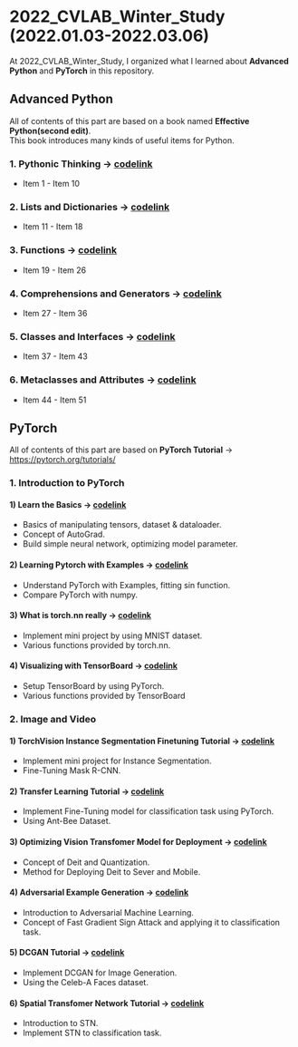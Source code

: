 # 2022_CVLAB_Winter_Study (2022.01.03-2022.03.06)
At 2022_CVLAB_Winter_Study, I organized what I learned about **Advanced Python** and **PyTorch** in this repository.

## Advanced Python 
All of contents of this part are based on a book named **Effective Python(second edit)**.
<br/> This book introduces many kinds of useful items for Python.

### 1. Pythonic Thinking -> [codelink](https://github.com/ChoiDae1/2022_CVLAB_Winter_Study/blob/main/Advanced_Python/1.%20Pythonic%20Thinking.ipynb)
- Item 1 - Item 10
### 2. Lists and Dictionaries -> [codelink](https://github.com/ChoiDae1/2022_CVLAB_Winter_Study/blob/main/Advanced_Python/2.%20Lists%20and%20Dictionaries.ipynb)
- Item 11 - Item 18
### 3. Functions -> [codelink](https://github.com/ChoiDae1/2022_CVLAB_Winter_Study/blob/main/Advanced_Python/3.%20Function.ipynb)
- Item 19 - Item 26
### 4. Comprehensions and Generators -> [codelink](https://github.com/ChoiDae1/2022_CVLAB_Winter_Study/blob/main/Advanced_Python/4.%20Comprehensions%20and%20Generators.ipynb)
- Item 27 - Item 36
### 5. Classes and Interfaces -> [codelink](https://github.com/ChoiDae1/2022_CVLAB_Winter_Study/blob/main/Advanced_Python/5.%20Classes%20and%20Interfacees.ipynb)
- Item 37 - Item 43
### 6. Metaclasses and Attributes -> [codelink](https://github.com/ChoiDae1/2022_CVLAB_Winter_Study/blob/main/Advanced_Python/6.%20Metaclasses%20and%20Attributes.ipynb)
- Item 44 - Item 51

## PyTorch
All of contents of this part are based on **PyTorch Tutorial** -> https://pytorch.org/tutorials/

### 1. Introduction to PyTorch

#### 1) Learn the Basics -> [codelink](https://github.com/ChoiDae1/2022_CVLAB_Winter_Study/blob/main/PyTorch/Learn%20the%20Basics.ipynb)
- Basics of manipulating tensors, dataset & dataloader.
- Concept of AutoGrad.
- Build simple neural network, optimizing model parameter.
#### 2) Learning Pytorch with Examples -> [codelink](https://github.com/ChoiDae1/2022_CVLAB_Winter_Study/blob/main/PyTorch/Learning%20Pytorch%20with%20Examples.ipynb)
- Understand PyTorch with Examples, fitting sin function.
- Compare PyTorch with numpy.
#### 3) What is torch.nn really -> [codelink](https://github.com/ChoiDae1/2022_CVLAB_Winter_Study/blob/main/PyTorch/What%20is%20torch.nn%20really.ipynb)
- Implement mini project by using MNIST dataset.
- Various functions provided by torch.nn.
#### 4) Visualizing with TensorBoard -> [codelink](https://github.com/ChoiDae1/2022_CVLAB_Winter_Study/blob/main/PyTorch/Visualizing%20with%20TensorBoard.ipynb)
- Setup TensorBoard by using PyTorch.
- Various functions provided by TensorBoard

### 2. Image and Video

#### 1) TorchVision Instance Segmentation Finetuning Tutorial -> [codelink](https://github.com/ChoiDae1/2022_CVLAB_Winter_Study/blob/main/PyTorch/Image%20and%20Video/torchvision_finetuning_instance_segmentation.ipynb)
- Implement mini project for Instance Segmentation.
- Fine-Tuning Mask R-CNN.
#### 2) Transfer Learning Tutorial -> [codelink](https://github.com/ChoiDae1/2022_CVLAB_Winter_Study/blob/main/PyTorch/Image%20and%20Video/Transfer_Learning_Tutorial.ipynb)
- Implement Fine-Tuning model for classification task using PyTorch.
- Using Ant-Bee Dataset.
#### 3) Optimizing Vision Transfomer Model for Deployment -> [codelink](https://github.com/ChoiDae1/2022_CVLAB_Winter_Study/blob/main/PyTorch/Image%20and%20Video/Optimizing_Vision_Transfomer_Model_for_Deployment.ipynb) 
- Concept of Deit and Quantization.
- Method for Deploying Deit to Sever and Mobile.
#### 4) Adversarial Example Generation -> [codelink](https://github.com/ChoiDae1/2022_CVLAB_Winter_Study/blob/main/PyTorch/Image%20and%20Video/Adversarial_Example_Generation.ipynb)
- Introduction to Adversarial Machine Learning.
- Concept of Fast Gradient Sign Attack and applying it to classification task.
#### 5) DCGAN Tutorial -> [codelink](https://github.com/ChoiDae1/2022_CVLAB_Winter_Study/blob/main/PyTorch/Image%20and%20Video/DCGAN_Tutorial.ipynb)
- Implement DCGAN for Image Generation.
- Using the Celeb-A Faces dataset.
#### 6) Spatial Transfomer Network Tutorial -> [codelink](https://github.com/ChoiDae1/2022_CVLAB_Winter_Study/blob/main/PyTorch/Image%20and%20Video/Spatial%20Transfomer%20Network%20Tutorial.ipynb)
- Introduction to STN.
- Implement STN to classification task.

